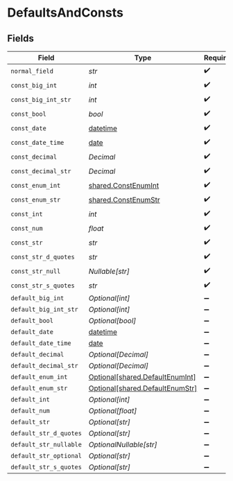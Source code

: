 # DefaultsAndConsts


## Fields

| Field                                                                        | Type                                                                         | Required                                                                     | Description                                                                  | Example                                                                      |
| ---------------------------------------------------------------------------- | ---------------------------------------------------------------------------- | ---------------------------------------------------------------------------- | ---------------------------------------------------------------------------- | ---------------------------------------------------------------------------- |
| `normal_field`                                                               | *str*                                                                        | :heavy_check_mark:                                                           | N/A                                                                          | test                                                                         |
| `const_big_int`                                                              | *int*                                                                        | :heavy_check_mark:                                                           | N/A                                                                          |                                                                              |
| `const_big_int_str`                                                          | *int*                                                                        | :heavy_check_mark:                                                           | N/A                                                                          |                                                                              |
| `const_bool`                                                                 | *bool*                                                                       | :heavy_check_mark:                                                           | N/A                                                                          |                                                                              |
| `const_date`                                                                 | [datetime](https://docs.python.org/3/library/datetime.html#datetime-objects) | :heavy_check_mark:                                                           | N/A                                                                          |                                                                              |
| `const_date_time`                                                            | [date](https://docs.python.org/3/library/datetime.html#date-objects)         | :heavy_check_mark:                                                           | N/A                                                                          |                                                                              |
| `const_decimal`                                                              | *Decimal*                                                                    | :heavy_check_mark:                                                           | N/A                                                                          |                                                                              |
| `const_decimal_str`                                                          | *Decimal*                                                                    | :heavy_check_mark:                                                           | N/A                                                                          |                                                                              |
| `const_enum_int`                                                             | [shared.ConstEnumInt](../../models/shared/constenumint.md)                   | :heavy_check_mark:                                                           | N/A                                                                          |                                                                              |
| `const_enum_str`                                                             | [shared.ConstEnumStr](../../models/shared/constenumstr.md)                   | :heavy_check_mark:                                                           | N/A                                                                          |                                                                              |
| `const_int`                                                                  | *int*                                                                        | :heavy_check_mark:                                                           | N/A                                                                          |                                                                              |
| `const_num`                                                                  | *float*                                                                      | :heavy_check_mark:                                                           | N/A                                                                          |                                                                              |
| `const_str`                                                                  | *str*                                                                        | :heavy_check_mark:                                                           | N/A                                                                          |                                                                              |
| `const_str_d_quotes`                                                         | *str*                                                                        | :heavy_check_mark:                                                           | N/A                                                                          |                                                                              |
| `const_str_null`                                                             | *Nullable[str]*                                                              | :heavy_check_mark:                                                           | N/A                                                                          |                                                                              |
| `const_str_s_quotes`                                                         | *str*                                                                        | :heavy_check_mark:                                                           | N/A                                                                          |                                                                              |
| `default_big_int`                                                            | *Optional[int]*                                                              | :heavy_minus_sign:                                                           | N/A                                                                          |                                                                              |
| `default_big_int_str`                                                        | *Optional[int]*                                                              | :heavy_minus_sign:                                                           | N/A                                                                          |                                                                              |
| `default_bool`                                                               | *Optional[bool]*                                                             | :heavy_minus_sign:                                                           | N/A                                                                          |                                                                              |
| `default_date`                                                               | [datetime](https://docs.python.org/3/library/datetime.html#datetime-objects) | :heavy_minus_sign:                                                           | N/A                                                                          |                                                                              |
| `default_date_time`                                                          | [date](https://docs.python.org/3/library/datetime.html#date-objects)         | :heavy_minus_sign:                                                           | N/A                                                                          |                                                                              |
| `default_decimal`                                                            | *Optional[Decimal]*                                                          | :heavy_minus_sign:                                                           | N/A                                                                          |                                                                              |
| `default_decimal_str`                                                        | *Optional[Decimal]*                                                          | :heavy_minus_sign:                                                           | N/A                                                                          |                                                                              |
| `default_enum_int`                                                           | [Optional[shared.DefaultEnumInt]](../../models/shared/defaultenumint.md)     | :heavy_minus_sign:                                                           | N/A                                                                          |                                                                              |
| `default_enum_str`                                                           | [Optional[shared.DefaultEnumStr]](../../models/shared/defaultenumstr.md)     | :heavy_minus_sign:                                                           | N/A                                                                          |                                                                              |
| `default_int`                                                                | *Optional[int]*                                                              | :heavy_minus_sign:                                                           | N/A                                                                          |                                                                              |
| `default_num`                                                                | *Optional[float]*                                                            | :heavy_minus_sign:                                                           | N/A                                                                          |                                                                              |
| `default_str`                                                                | *Optional[str]*                                                              | :heavy_minus_sign:                                                           | N/A                                                                          |                                                                              |
| `default_str_d_quotes`                                                       | *Optional[str]*                                                              | :heavy_minus_sign:                                                           | N/A                                                                          |                                                                              |
| `default_str_nullable`                                                       | *OptionalNullable[str]*                                                      | :heavy_minus_sign:                                                           | N/A                                                                          |                                                                              |
| `default_str_optional`                                                       | *Optional[str]*                                                              | :heavy_minus_sign:                                                           | N/A                                                                          |                                                                              |
| `default_str_s_quotes`                                                       | *Optional[str]*                                                              | :heavy_minus_sign:                                                           | N/A                                                                          |                                                                              |